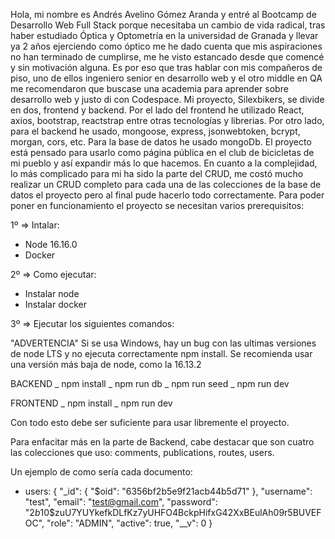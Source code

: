 Hola, mi nombre es Andrés Avelino Gómez Aranda y entré al Bootcamp de Desarrollo Web Full Stack porque necesitaba un cambio de vida radical, tras haber estudiado Óptica y Optometría en la universidad de Granada y llevar ya 2 años ejerciendo como óptico me he dado cuenta que mis aspiraciones no han terminado de cumplirse, me he visto estancado desde que comencé y sin motivación alguna. Es por eso que tras hablar con mis compañeros de piso, uno de ellos ingeniero senior en desarrollo web y el otro middle en QA me recomendaron que buscase una academia para aprender sobre desarrollo web y justo di con Codespace. 
Mi proyecto, Silexbikers, se divide en dos, frontend y backend. Por el lado del frontend he utilizado React, axios, bootstrap, reactstrap entre otras tecnologías y librerias. Por otro lado, para el backend he usado, mongoose, express, jsonwebtoken, bcrypt, morgan, cors, etc. Para la base de datos he usado mongoDb.
El proyecto está pensado para usarlo como página pública en el club de bicicletas de mi pueblo y así expandir más lo que hacemos.
En cuanto a la complejidad, lo más complicado para mi ha sido la parte del CRUD, me costó mucho realizar un CRUD completo para cada una de las colecciones de la base de datos el proyecto pero al final pude hacerlo todo correctamente.
Para poder poner en funcionamiento el proyecto se necesitan varios prerequisitos:

1º => Intalar:
- Node 16.16.0
- Docker

2º => Como ejecutar:

- Instalar node
- Instalar docker

3º => Ejecutar los siguientes comandos:

"ADVERTENCIA"
Si se usa Windows, hay un bug con las ultimas versiones de node LTS y no ejecuta correctamente npm install.
Se recomienda usar una versión más baja de node, como la 16.13.2

BACKEND
_ npm install
_ npm run db
_ npm run seed
_ npm run dev

FRONTEND
_ npm install
_ npm run dev

Con todo esto debe ser suficiente para usar libremente el proyecto.

Para enfacitar más en la parte de Backend, cabe destacar que son cuatro las colecciones que uso: comments, publications, routes, users.

Un ejemplo de como sería cada documento:

- users:
  {
    "_id": {
      "$oid": "6356bf2b5e9f21acb44b5d71"
    },
    "username": "test",
    "email": "test@gmail.com",
    "password": "$2b$10$zuU7YUYkefkDLfKz7yUHFO4BckpHifxG42XxBEulAh09r5BUVEFOC",
    "role": "ADMIN",
    "active": true,
    "__v": 0
  }

  